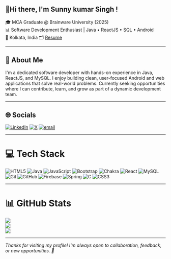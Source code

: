 ## 👋Hi there, I'm Sunny kumar Singh !
🎓 MCA Graduate @ Brainware University (2025)  
📊  Software Development Enthusiast | Java • ReactJS • SQL • Android <br>
📍 Kolkata, India
🗂️ [Resume]([https://drive.google.com/file/d/1uBhehAgjZ5OdgHyaEpaZHTwKO1yyGHY9/view](https://drive.google.com/file/d/1cX5ogtNaa_2pqBy6UVDtw_9kOCtDwai1/view?usp=drive_link))


---


## 🚀 About Me 
I'm a dedicated software developer with hands-on experience in Java, ReactJS, and MySQL. I enjoy building clean, user-focused Android and web applications that solve real-world problems. Currently seeking opportunities where I can contribute, learn, and grow as part of a dynamic development team.


---


## 🌐 Socials
[![LinkedIn](https://img.shields.io/badge/LinkedIn-%230077B5.svg?logo=linkedin&logoColor=white)](https://www.linkedin.com/in/sunnykumarsingh045/) [![X](https://img.shields.io/badge/X-black.svg?logo=X&logoColor=white)](https://x.com/justsunnyyyyy) [![email](https://img.shields.io/badge/Email-D14836?logo=gmail&logoColor=white)](mailto:sunnykumarsingh045@gmail.com) 


---


# 💻 Tech Stack
![HTML5](https://img.shields.io/badge/html5-%23E34F26.svg?style=for-the-badge&logo=html5&logoColor=white) ![Java](https://img.shields.io/badge/java-%23ED8B00.svg?style=for-the-badge&logo=openjdk&logoColor=white) ![JavaScript](https://img.shields.io/badge/javascript-%23323330.svg?style=for-the-badge&logo=javascript&logoColor=%23F7DF1E) ![Bootstrap](https://img.shields.io/badge/bootstrap-%238511FA.svg?style=for-the-badge&logo=bootstrap&logoColor=white) ![Chakra](https://img.shields.io/badge/chakra-%234ED1C5.svg?style=for-the-badge&logo=chakraui&logoColor=white) ![React](https://img.shields.io/badge/react-%2320232a.svg?style=for-the-badge&logo=react&logoColor=%2361DAFB) ![MySQL](https://img.shields.io/badge/mysql-4479A1.svg?style=for-the-badge&logo=mysql&logoColor=white) ![Git](https://img.shields.io/badge/git-%23F05033.svg?style=for-the-badge&logo=git&logoColor=white) ![GitHub](https://img.shields.io/badge/github-%23121011.svg?style=for-the-badge&logo=github&logoColor=white) ![Firebase](https://img.shields.io/badge/firebase-a08021?style=for-the-badge&logo=firebase&logoColor=ffcd34) ![Spring](https://img.shields.io/badge/spring-%236DB33F.svg?style=for-the-badge&logo=spring&logoColor=white) ![C](https://img.shields.io/badge/c-%2300599C.svg?style=for-the-badge&logo=c&logoColor=white) ![CSS3](https://img.shields.io/badge/css3-%231572B6.svg?style=for-the-badge&logo=css3&logoColor=white)


---


# 📊 GitHub Stats
![](https://github-readme-stats.vercel.app/api?username=sunnykumar-singh&theme=merko&hide_border=false&include_all_commits=false&count_private=false)<br/>
![](https://nirzak-streak-stats.vercel.app/?user=sunnykumar-singh&theme=merko&hide_border=false)<br/>
![](https://github-readme-stats.vercel.app/api/top-langs/?username=sunnykumar-singh&theme=merko&hide_border=false&include_all_commits=false&count_private=false&layout=compact)


---


*Thanks for visiting my profile! I'm always open to collaboration, feedback, or new opportunities. 🚀*
<!--[![](https://visitcount.itsvg.in/api?id=sunnykumar-singh&icon=1&color=1)](https://visitcount.itsvg.in) -->

<!-- Proudly created with GPRM ( https://gprm.itsvg.in ) -->





